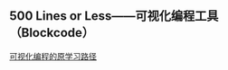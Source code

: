 
## 500 Lines or Less——可视化编程工具（Blockcode）

[可视化编程的原学习路径](http://www.aosabook.org/en/500L/blockcode-a-visual-programming-toolkit.html)
